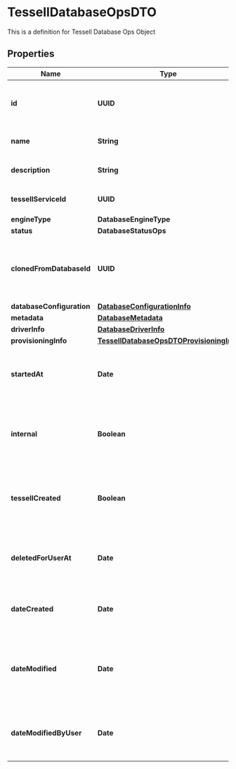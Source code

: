 

# TessellDatabaseOpsDTO

This is a definition for Tessell Database Ops Object

## Properties

Name | Type | Description | Notes
------------ | ------------- | ------------- | -------------
**id** | **UUID** | Tessell generated UUID for the database |  [optional]
**name** | **String** | Name of the database |  [optional]
**description** | **String** | Description for the database |  [optional]
**tessellServiceId** | **UUID** | Associated DB Service Id |  [optional]
**engineType** | **DatabaseEngineType** |  |  [optional]
**status** | **DatabaseStatusOps** |  |  [optional]
**clonedFromDatabaseId** | **UUID** | Database Id from which this database has been cloned (if applicable) |  [optional]
**databaseConfiguration** | [**DatabaseConfigurationInfo**](DatabaseConfigurationInfo.md) |  |  [optional]
**metadata** | [**DatabaseMetadata**](DatabaseMetadata.md) |  |  [optional]
**driverInfo** | [**DatabaseDriverInfo**](DatabaseDriverInfo.md) |  |  [optional]
**provisioningInfo** | [**TessellDatabaseOpsDTOProvisioningInfo**](TessellDatabaseOpsDTOProvisioningInfo.md) |  |  [optional]
**startedAt** | **Date** | Timestamp when the Database was started (initial creation) |  [optional]
**internal** | **Boolean** | Whether the database is for internal use (ex. system database) |  [optional]
**tessellCreated** | **Boolean** | Whether the database is created using Tessell platform |  [optional]
**deletedForUserAt** | **Date** | Timestamp when the database was deleted by the user |  [optional]
**dateCreated** | **Date** | Timestamp when the database was created |  [optional]
**dateModified** | **Date** | Timestamp when the entity was last modified, either by system or by user |  [optional]
**dateModifiedByUser** | **Date** | Timestamp when the entity was last modified by the user |  [optional]



